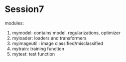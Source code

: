# Session7

modules:
1. mymodel:  contains model. regularizations, optimizer
2. myloader: loaders and transformers
3. myimageutil : image classified/misclassified
4. mytrain: training function
5. mytest: test function
